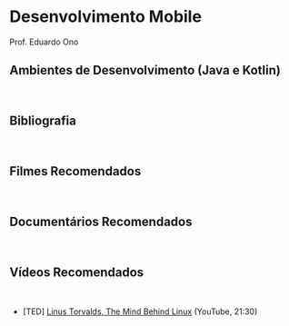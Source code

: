 # Desenvolvimento Mobile

Prof. Eduardo Ono


## Ambientes de Desenvolvimento (Java e Kotlin)
<br>

## Bibliografia
<br>

## Filmes Recomendados
<br>

## Documentários Recomendados
<br>

## Vídeos Recomendados
<br>

* [TED] [Linus Torvalds, The Mind Behind Linux](https://www.youtube.com/watch?v=o8NPllzkFhE) (YouTube, 21:30)
